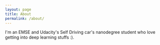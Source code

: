 ```yaml
---
layout: page
title: About
permalink: /about/
---
```


I'm an EMSE and Udacity's Self Driving car's nanodegree student who love getting into deep learning stuffs :).